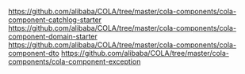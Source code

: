 https://github.com/alibaba/COLA/tree/master/cola-components/cola-component-catchlog-starter
https://github.com/alibaba/COLA/tree/master/cola-components/cola-component-domain-starter
https://github.com/alibaba/COLA/tree/master/cola-components/cola-component-dto
https://github.com/alibaba/COLA/tree/master/cola-components/cola-component-exception